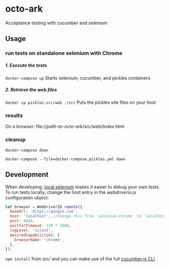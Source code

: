 # octo-ark
Acceptance testing with cucumber and selenium 

## Usage

### run tests on standalone selenium with Chrome

##### 1. Execute the tests

`docker-compose up` Starts selenium, cucumber, and pickles containers

##### 2. Retrieve the web files

`docker cp pickles:src/web ./src` Puts the pickles site files on your host


### results

On a browser: file://*path-to-octo-ark*/src/web/Index.html

### cleanup

`docker-compose down`

`docker-compose --file=docker-compose.pickles.yml down`


## Development

When developing, [local selenium](https://github.com/vvo/selenium-standalone) makes it easier to debug your own tests. To run tests locally, change the host entry in the *webdriverio.js* configuration object:

```javascript
let browser = WebDriverIO.remote({
  baseUrl: 'https://google.com',
  host: 'localhost', //Change this from 'selenium-chrome' to 'localhost'
  port: 4444,
  waitforTimeout: 120 * 1000,
  logLevel: 'silent',
  desiredCapabilities: {
    browserName: 'chrome',
  },
});
```
`npm install` from src/ and you can make use of the full [cucumber.js CLI](https://github.com/cucumber/cucumber-js/blob/master/docs/cli.md)

